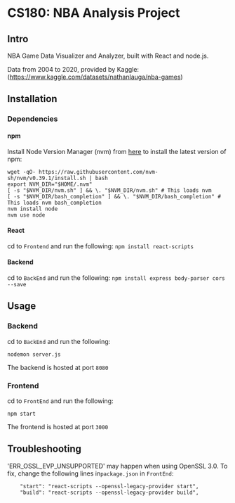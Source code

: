 # CS180: NBA Analysis Project
## Intro

NBA Game Data Visualizer and Analyzer, built with React and node.js.

Data from 2004 to 2020, provided by Kaggle: (https://www.kaggle.com/datasets/nathanlauga/nba-games)

## Installation
### Dependencies
#### npm
Install Node Version Manager (nvm) from [here](https://github.com/nvm-sh/nvm) to install the latest version of npm:

```
wget -qO- https://raw.githubusercontent.com/nvm-sh/nvm/v0.39.1/install.sh | bash
export NVM_DIR="$HOME/.nvm"
[ -s "$NVM_DIR/nvm.sh" ] && \. "$NVM_DIR/nvm.sh" # This loads nvm
[ -s "$NVM_DIR/bash_completion" ] && \. "$NVM_DIR/bash_completion" # This loads nvm bash_completion
nvm install node
nvm use node
```

#### React
cd to `Frontend` and run the following:
`npm install react-scripts`

#### Backend
cd to `BackEnd` and run the following:
`npm install express body-parser cors --save`

## Usage
### Backend
cd to `BackEnd` and run the following:

`nodemon server.js`

The backend is hosted at port `8080`
### Frontend
cd to `FrontEnd` and run the following:

`npm start`

The frontend is hosted at port `3000`

## Troubleshooting
'ERR_OSSL_EVP_UNSUPPORTED' may happen when using OpenSSL 3.0. 
To fix, change the following lines in`package.json` in `FrontEnd`:
```
    "start": "react-scripts --openssl-legacy-provider start",
    "build": "react-scripts --openssl-legacy-provider build",
```
